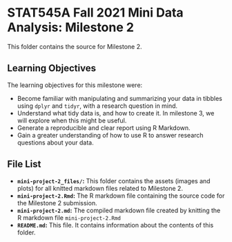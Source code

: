 # STAT545A Fall 2021 Mini Data Analysis: Milestone 2

This folder contains the source for Milestone 2.

## Learning Objectives

The learning objectives for this milestone were:

- Become familiar with manipulating and summarizing your data in tibbles using `dplyr` and `tidyr`, with a research question in mind.
- Understand what tidy data is, and how to create it. In milestone 3, we will explore when this might be useful.
- Generate a reproducible and clear report using R Markdown.
- Gain a greater understanding of how to use R to answer research questions about your data.

## File List

- **`mini-project-2_files/`:** This folder contains the assets (images and plots) for all knitted markdown files related to Milestone 2.
- **`mini-project-2.Rmd`:** The R markdown file containing the source code for the Milestone 2 submission.
- **`mini-project-2.md`:** The compiled markdown file created by knitting the R markdown file `mini-project-2.Rmd`
- **`README.md`:** This file. It contains information about the contents of this folder.
